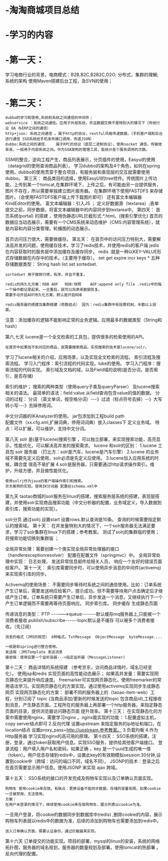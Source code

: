 # -淘淘商城项目总结
# -学习的内容
# -第一天：
学习电商行业的背景，电商模式：B2B,B2C,B2B2C,O2O;
分布式，集群的理解;系统的架构
使用Maven搭建后台工程，及SVN的使用；
# -第二天：
	dubbo的学习和使用,系统和系统之间通信的中间件；
	webservice ：系统之间通信。应用于外部系统，并且数据交换不是特别大的情况下（传统行业 OA 与ERP之间的通信）
	http+json: 系统之间通信 。属于http的协议，restful风格传递数据，（手机客户端和后台进行通信 SSO系统给手机发布接口调用，传递JSON）
	dubbo:系统之间的通信.    属于RPC的协议（底层二进制协议），使用socket 通信，传输效率高，一般用于内部系统之间。作为SOA架构的管理工具，能统计各个服务调用的次数。

SSM的整合，逆向工程产生，商品列表展示，分页插件的使用，Easyui的使用（datagrid的使用查询商品列表）。
	学习dubbo的架构及4个角色，如何在spring使用。dubbo的使用贯穿于整合项目，有服务层和表现层的交互就需要使用dubbo。
第三天：
	商品类目的选择，使用EasyUI的tree控件。传统图片上传功能，上传到某一个tomcat,在集群环境下，上传之后，有可能由另一台提供服务，图片不存在，所以需要单独建立图片服务器。
在集群环境下使用FASTDFS 来存储图片。（会使用FASTDFS客户端上传下载图片即可） 还有富文本编辑器KindEditor的使用。
	富文本编辑器：引入JS ； 定义好数据源（textarea）;表单提交之前，同步数据，将富文本编辑器中的内容同步到textarea中。
第四天：
	首页系统(portal) 的搭建 ，使用伪静态URL拦截形式:*.html。(搜索引擎优化)
首页的数据应当动态展示，需要有一个CMS系统来动态维护（CMS:内容管理系统），就是内容和内容分类管理。轮播图的动态展示。

首页访问压力很大，需要做缓存。
第五天：
	在首页中的访问压力特别大，需要解决高并发的问题，使用缓存技术，学习了redis技术，并使用redis的客户端 jedis在内容获取时的服务层中添加缓存及缓存同步。
	redis :就是一种以KEY-VALUE形式存储数据在内存中的技术。（主要用于缓存）。
	set 
	get 
	expire
	incr 
	keys * 
    五种存储数据类型：
		String  hash  list  set  sortedset.

	sortedset 用于做排行榜，有序，并且不重复。

	redis的持久化方案：RDB AOF   RDB:快照    AOF:append only file .redis中的每一个操作都记录起来。一旦重启，就可以将原来数据恢复。
	需要手动开启AOF持久化方案，默认是开启RDB

	redis服务器的搭建及集群搭建（奇数结点） 因为：redis集群中有投票机制，半数以上投票。
	

注意：添加缓存的逻辑不能影响正常的业务逻辑。应用最多的数据类型（String和hash）

第六,七天
	lucene是一个全文检索的工具包，提供很多的检索使用的API。

	在首页中如果找不到对应的商品，就需要搜索商品，实现搜索的技术是lucene/solr。
学习了lucene相关的介绍，应用场景，以及实现全文检索的流程。
索引流程及搜索流程。
学习入门程序：索引流程的代码实现。luke的使用。
学习入门程序：搜索流程的代码实现。
索引域及文档的域，以及Field域的说明(是否分词，是否索引，是否存储)
	
索引的维护；
搜索的两种类型（使用query子类及queryParser） 及lucene搜索相关的语法。
最简单的语法：field:value   从field查询包含value的值的数据。
分词的过程：
	分词 （英文单词，按空格分词）---》过滤（标点符号去掉）--》大写转小写---》去掉停用词。

中文分词器的IKAnalyzer的使用。
	jar包添加到工程build path  
	配置文件（xx.cfg.xml,扩展词典，停用词词典）放入classes下
	定义业务域。
特点：可以扩展，可以维护，支持中文分词。

第八天
solr 是(基于lucene)搜索引擎 ，可以独立部署，来实现搜索功能，高亮显示，性能优化，可以解决高并发的搜索需求。
lucene 和solr的区别：
	1.lucene 工具包 solr 服务器  （打比方：solr是汽车，lucene是汽车引擎）
	2.lucene 的业务域不需要先定义后使用，solr必须是先定义后使用。
	3.lucene加入应用系统的时候，耦合度 很高不易扩展
	4.solr是服务器，只需要通过http请求操作索引。维护，升级方便，并且做性能优化。

	使用solrj作为java的客户端操作索引和搜索。
    京东案例的实现。使用IK分词器 配置在schema.xml中
第九天
	taotao商城的solr服务在linux的搭建，搜索服务层系统的搭建，表现层搭建，并使用solr实现商品搜索功能（中文分析器的配置，业务域定义，导入数据到索引库，搜索功能的实现）。

solr分页  通过solrj 设置start  设置rows.默认查询是10条。
查询的时候需要指定默认的搜索域。
第十天：
	在并发量特别大的情况下，一个solr服务器无法满足要求，学习了solr集群在linux下的搭建；参考教案。
测试了solrj的集群版的使用；将搜索功能切换到集群版 ；

全局异常处理：需要创建一个类实现全局异常处理器的接口（handlerexceptionresolver） 配置在配置文件（springmvc）中。
全局异常处理中实现：
	日志处理，
	发送异常信息邮件给相关人员，
	响应一个友好的错误页面给客户。
第十一天：
	索引库需要同步时，可以使用异步消息的中间件(activemq) 来实现索引库的同步。

Activemq的使用场景：
     不需要同步等待时系统之间的通信使用。比如：订单系统 产生订单后，需要发送响应给客户，提示成功。但不需要等待用户点击确定后才继续产生订单。订单系统只需要产生订单后，异步发送一个消息，又继续执行下一个产生订单逻辑而不需要再等待页面响应。
同步索引库。
同步缓存
生成静态页面

传递消息的类型：
	PTP ------>queue-------默认缓存mq服务器上,只能被一个消费者接收
	publish/subscribe------topic默认是不缓存 可以被多个消费者接收。（先订阅）

	消息的格式（JMS的规范） 6种格式。TxtMessage  ObjectMessage  byteMessage....
	
	一般是和spring进行整合使用。
	发送端 :JMSTemplate 发送消息
	接收端：使用设置一个监听容器--->指定监听器 (MessageListener)
第十二天：
	商品详情的系统搭建 （参考京东，访问商品详情时，域名已经变化）。
使用jsp和redis 实现页面的高性能动态展示；
如果高并发量：需要实现网页静态化来提升响应速度。
freemarker可实现网页静态化，使用freemarker的常用语法学习。实现网页静态化的方案实现。通过使用activemq实现同步生成静态网页
	实现网页静态化的方案：
	部署不同的服务器上的（taoao-item-web）工程，分别订阅了 topic (当商品添加/更新的时候发送的topic 包含商品id),工程接收到消息，产生静态页面。工程所在的服务器上再部署一个http服务器，来指定静态页面的目录，提供浏览器访问静态页面 提升效率。
第十三天：
	在实现静态化的方案中需要使用nginx，需要学习nginx 。nginx能实现的功能：
1.配置虚拟主机，copy server结点即可
2.反向代理     设置upstream 来指定服务的ip地址和端口，在location结点 设置proxy_pass=http://upstream.参考教案。
3.负载均衡
4.作为Http服务器
学习实现nginx的高可用的原理。
第十四天：
	SSO系统的搭建，注册，登录，通过token获取用户信息。实现SSO服务，提供给其他客户端接口。
	登录流程：用户填入用户名和密码，如果正确 ，key 是一个uuid生成的唯一值（token）。用户信息存储到redis中，设置此key的有效期模拟session:30分钟,设置到cookie中（跨域：访问的端口不同，域名不同）。
	JSONP的技术：登录之后 在首页需要显示用户信息。使用JSONP 来实现 ajax 跨域。
	

第十五天：
	SSO系统的接口的开发完成及购物车实现以及订单确认页面实现。

	购物车 使用cookie来存放。有缺点：更换设备不能同步数据，存储的容量有限，如果cookie一旦被禁用，无法使用。
	方案： 
	在用户未登录的情况下，继续使用cookie来存放购物车，展示列表以cookie为准。
一旦用户登录，将cookie的数据同步到数据库中(redis) ,删除cookie的内容，展示购物车列表就以redis中的数据为准，后续的添加到购物车也需要添加到redis中。

	进入订单确认页面，需要认证身份，通过拦截器来实现。
第十六天
	订单提交的功能实现。项目的部署，mysql的linux的安装，系统的网络拓扑图，服务器的域名规划，服务器的数量规划及部署。使用tomcat的热部署 。反向代理的配置。
